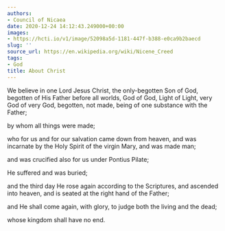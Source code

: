 ```yaml
---
authors:
- Council of Nicaea
date: 2020-12-24 14:12:43.249000+00:00
images:
- https://hcti.io/v1/image/52098a5d-1181-447f-b388-e0ca9b2baecd
slug: ''
source_url: https://en.wikipedia.org/wiki/Nicene_Creed
tags:
- God
title: About Christ
---
```


We believe in one Lord Jesus Christ, the only-begotten Son of God, begotten of His Father before all worlds, God of God, Light of Light, very God of very God, begotten, not made, being of one substance with the Father;

by whom all things were made;

who for us and for our salvation came down from heaven, and was incarnate by the Holy Spirit of the virgin Mary, and was made man;

and was crucified also for us under Pontius Pilate;

He suffered and was buried;

and the third day He rose again according to the Scriptures, and ascended into heaven, and is seated at the right hand of the Father;

and He shall come again, with glory, to judge both the living and the dead;

whose kingdom shall have no end.